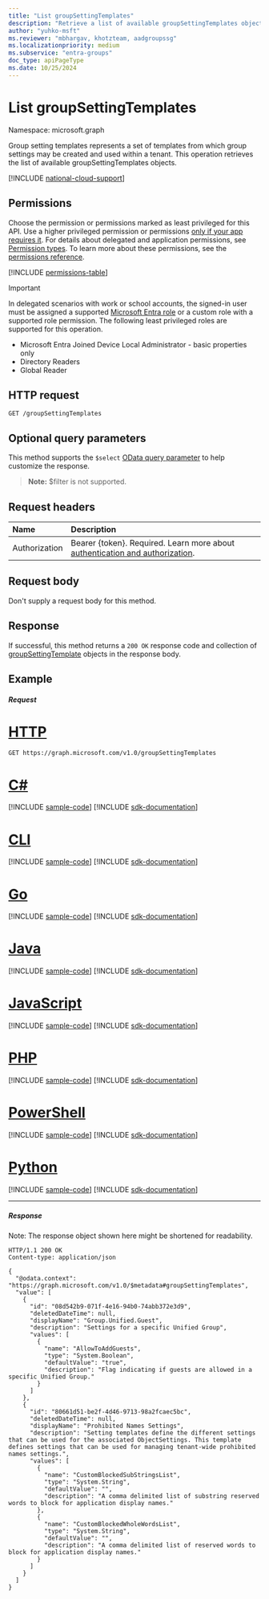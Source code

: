 ```yaml
---
title: "List groupSettingTemplates"
description: "Retrieve a list of available groupSettingTemplates objects."
author: "yuhko-msft"
ms.reviewer: "mbhargav, khotzteam, aadgroupssg"
ms.localizationpriority: medium
ms.subservice: "entra-groups"
doc_type: apiPageType
ms.date: 10/25/2024
---
```


# List groupSettingTemplates

Namespace: microsoft.graph

Group setting templates represents a set of templates from which group settings may be created and used within a tenant. This operation retrieves the list of available groupSettingTemplates objects.

[!INCLUDE [national-cloud-support](../../includes/all-clouds.md)]

## Permissions

Choose the permission or permissions marked as least privileged for this API. Use a higher privileged permission or permissions [only if your app requires it](/graph/permissions-overview#best-practices-for-using-microsoft-graph-permissions). For details about delegated and application permissions, see [Permission types](/graph/permissions-overview#permission-types). To learn more about these permissions, see the [permissions reference](/graph/permissions-reference).

<!-- { "blockType": "permissions", "name": "groupsettingtemplate_list" } -->
[!INCLUDE [permissions-table](../includes/permissions/groupsettingtemplate-list-permissions.md)]

> [!IMPORTANT]
> In delegated scenarios with work or school accounts, the signed-in user must be assigned a supported [Microsoft Entra role](/entra/identity/role-based-access-control/permissions-reference?toc=%2Fgraph%2Ftoc.json) or a custom role with a supported role permission. The following least privileged roles are supported for this operation.
> - Microsoft Entra Joined Device Local Administrator - basic properties only
> - Directory Readers
> - Global Reader

## HTTP request

<!-- { "blockType": "ignored" } -->

```http
GET /groupSettingTemplates
```

## Optional query parameters

This method supports the `$select` [OData query parameter](/graph/query-parameters) to help customize the response.

> **Note:** $filter is not supported.

## Request headers

| Name          | Description               |
| :------------ | :------------------------ |
|Authorization|Bearer {token}. Required. Learn more about [authentication and authorization](/graph/auth/auth-concepts).|

## Request body

Don't supply a request body for this method.

## Response

If successful, this method returns a `200 OK` response code and collection of [groupSettingTemplate](../resources/groupsettingtemplate.md) objects in the response body.

## Example

##### Request

# [HTTP](#tab/http)

<!-- {
  "blockType": "request",
  "name": "get_groupsettingtemplates"
}-->

```msgraph-interactive
GET https://graph.microsoft.com/v1.0/groupSettingTemplates
```

# [C#](#tab/csharp)
[!INCLUDE [sample-code](../includes/snippets/csharp/get-groupsettingtemplates-csharp-snippets.md)]
[!INCLUDE [sdk-documentation](../includes/snippets/snippets-sdk-documentation-link.md)]

# [CLI](#tab/cli)
[!INCLUDE [sample-code](../includes/snippets/cli/get-groupsettingtemplates-cli-snippets.md)]
[!INCLUDE [sdk-documentation](../includes/snippets/snippets-sdk-documentation-link.md)]

# [Go](#tab/go)
[!INCLUDE [sample-code](../includes/snippets/go/get-groupsettingtemplates-go-snippets.md)]
[!INCLUDE [sdk-documentation](../includes/snippets/snippets-sdk-documentation-link.md)]

# [Java](#tab/java)
[!INCLUDE [sample-code](../includes/snippets/java/get-groupsettingtemplates-java-snippets.md)]
[!INCLUDE [sdk-documentation](../includes/snippets/snippets-sdk-documentation-link.md)]

# [JavaScript](#tab/javascript)
[!INCLUDE [sample-code](../includes/snippets/javascript/get-groupsettingtemplates-javascript-snippets.md)]
[!INCLUDE [sdk-documentation](../includes/snippets/snippets-sdk-documentation-link.md)]

# [PHP](#tab/php)
[!INCLUDE [sample-code](../includes/snippets/php/get-groupsettingtemplates-php-snippets.md)]
[!INCLUDE [sdk-documentation](../includes/snippets/snippets-sdk-documentation-link.md)]

# [PowerShell](#tab/powershell)
[!INCLUDE [sample-code](../includes/snippets/powershell/get-groupsettingtemplates-powershell-snippets.md)]
[!INCLUDE [sdk-documentation](../includes/snippets/snippets-sdk-documentation-link.md)]

# [Python](#tab/python)
[!INCLUDE [sample-code](../includes/snippets/python/get-groupsettingtemplates-python-snippets.md)]
[!INCLUDE [sdk-documentation](../includes/snippets/snippets-sdk-documentation-link.md)]

---

##### Response

Note: The response object shown here might be shortened for readability.

<!-- {
  "blockType": "response",
  "truncated": true,
  "@odata.type": "microsoft.graph.groupSettingTemplate",
  "isCollection": true
} -->

```http
HTTP/1.1 200 OK
Content-type: application/json

{
  "@odata.context": "https://graph.microsoft.com/v1.0/$metadata#groupSettingTemplates",
  "value": [
    {
      "id": "08d542b9-071f-4e16-94b0-74abb372e3d9",
      "deletedDateTime": null,
      "displayName": "Group.Unified.Guest",
      "description": "Settings for a specific Unified Group",
      "values": [
        {
          "name": "AllowToAddGuests",
          "type": "System.Boolean",
          "defaultValue": "true",
          "description": "Flag indicating if guests are allowed in a specific Unified Group."
        }
      ]
    },
    {
      "id": "80661d51-be2f-4d46-9713-98a2fcaec5bc",
      "deletedDateTime": null,
      "displayName": "Prohibited Names Settings",
      "description": "Setting templates define the different settings that can be used for the associated ObjectSettings. This template defines settings that can be used for managing tenant-wide prohibited names settings.",
      "values": [
        {
          "name": "CustomBlockedSubStringsList",
          "type": "System.String",
          "defaultValue": "",
          "description": "A comma delimited list of substring reserved words to block for application display names."
        },
        {
          "name": "CustomBlockedWholeWordsList",
          "type": "System.String",
          "defaultValue": "",
          "description": "A comma delimited list of reserved words to block for application display names."
        }
      ]
    }
  ]
}
```

<!-- uuid: 8fcb5dbc-d5aa-4681-8e31-b001d5168d79
2015-10-25 14:57:30 UTC -->
<!-- {
  "type": "#page.annotation",
  "description": "List groupSettingTemplates",
  "keywords": "",
  "section": "documentation",
  "tocPath": "",
  "suppressions": [
  ]
}-->
